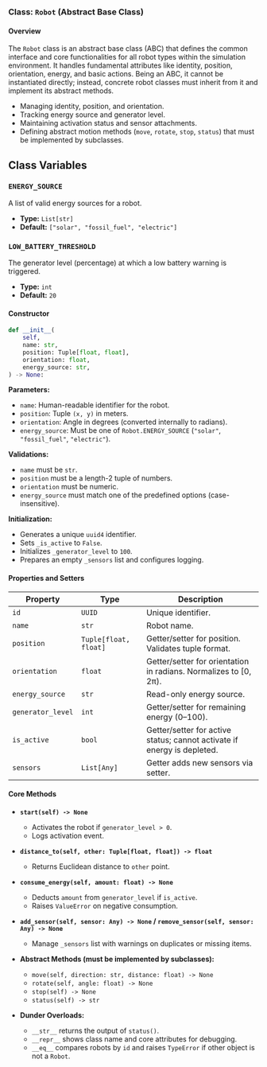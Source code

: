 ### Class: `Robot` (Abstract Base Class)

#### Overview

The `Robot` class is an abstract base class (ABC) that defines the common interface and core functionalities for all robot types within the simulation environment. It handles fundamental attributes like identity, position, orientation, energy, and basic actions. Being an ABC, it cannot be instantiated directly; instead, concrete robot classes must inherit from it and implement its abstract methods.

* Managing identity, position, and orientation.
* Tracking energy source and generator level.
* Maintaining activation status and sensor attachments.
* Defining abstract motion methods (`move`, `rotate`, `stop`, `status`) that must be implemented by subclasses.


## Class Variables

### `ENERGY_SOURCE`
A list of valid energy sources for a robot.
-   **Type:** `List[str]`
-   **Default:** `["solar", "fossil_fuel", "electric"]`

### `LOW_BATTERY_THRESHOLD`
The generator level (percentage) at which a low battery warning is triggered.
-   **Type:** `int`
-   **Default:** `20`

#### Constructor

```python
def __init__(
    self,
    name: str,
    position: Tuple[float, float],
    orientation: float,
    energy_source: str,
) -> None:
```

**Parameters:**

* `name`: Human-readable identifier for the robot.
* `position`: Tuple `(x, y)` in meters.
* `orientation`: Angle in degrees (converted internally to radians).
* `energy_source`: Must be one of `Robot.ENERGY_SOURCE` (`"solar"`, `"fossil_fuel"`, `"electric"`).

**Validations:**

* `name` must be `str`.
* `position` must be a length-2 tuple of numbers.
* `orientation` must be numeric.
* `energy_source` must match one of the predefined options (case-insensitive).

**Initialization:**

* Generates a unique `uuid4` identifier.
* Sets `_is_active` to `False`.
* Initializes `_generator_level` to `100`.
* Prepares an empty `_sensors` list and configures logging.

#### Properties and Setters

| Property          | Type                  | Description                                                             |
| ----------------- | --------------------- | ----------------------------------------------------------------------- |
| `id`              | `UUID`                | Unique identifier.                                                      |
| `name`            | `str`                 | Robot name.                                                             |
| `position`        | `Tuple[float, float]` | Getter/setter for position. Validates tuple format.                     |
| `orientation`     | `float`               | Getter/setter for orientation in radians. Normalizes to \[0, 2π).       |
| `energy_source`   | `str`                 | Read-only energy source.                                                |
| `generator_level` | `int`                 | Getter/setter for remaining energy (0–100).                             |
| `is_active`       | `bool`                | Getter/setter for active status; cannot activate if energy is depleted. |
| `sensors`         | `List[Any]`           | Getter adds new sensors via setter.                                     |

#### Core Methods

* **`start(self) -> None`**

  * Activates the robot if `generator_level > 0`.
  * Logs activation event.

* **`distance_to(self, other: Tuple[float, float]) -> float`**

  * Returns Euclidean distance to `other` point.

* **`consume_energy(self, amount: float) -> None`**

  * Deducts `amount` from `generator_level` if `is_active`.
  * Raises `ValueError` on negative consumption.

* **`add_sensor(self, sensor: Any) -> None` / `remove_sensor(self, sensor: Any) -> None`**

  * Manage `_sensors` list with warnings on duplicates or missing items.

* **Abstract Methods (must be implemented by subclasses):**

  * `move(self, direction: str, distance: float) -> None`
  * `rotate(self, angle: float) -> None`
  * `stop(self) -> None`
  * `status(self) -> str`

* **Dunder Overloads:**

  * `__str__` returns the output of `status()`.
  * `__repr__` shows class name and core attributes for debugging.
  * `__eq__` compares robots by `id` and raises `TypeError` if other object is not a `Robot`.